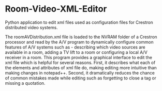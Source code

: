# Room-Video-XML-Editor
Python application to edit xml files used as configuration files for Crestron distributed video systems.

The roomAVDistribution.xml file is loaded to the NVRAM folder of a Crestron processor and read by the A/V program to dynamically configure common features of A/V systems such as - describing which video sources are available in a room, adding a TV lift to a room or configuring a local A/V receiver in a room. This program provides a graphical interface to edit the xml file which is helpful for several reasons. First, it describes what each of the elements and attributes of xml file do, making editing more intuitive than making changes in notepad++. Second, it dramatically reduces the chance of common mistakes made while editing such as forgetting to close a tag or missing a quotation. 
